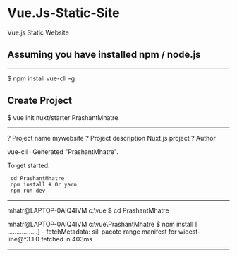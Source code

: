 # Vue.Js-Static-Site
Vue.js Static Website

## Assuming you have installed npm / node.js

----------------------------------------------------

$ npm install vue-cli -g

## Create Project
$ vue init nuxt/starter PrashantMhatre

----------------------------------------------------

? Project name mywebsite
? Project description Nuxt.js project
? Author

   vue-cli · Generated "PrashantMhatre".

   To get started:

     cd PrashantMhatre
     npm install # Or yarn
     npm run dev

----------------------------------------------------
mhatr@LAPTOP-0AIQ4IVM c:\vue
$ cd PrashantMhatre

mhatr@LAPTOP-0AIQ4IVM c:\vue\PrashantMhatre
$ npm install
[ .................] - fetchMetadata: sill pacote range manifest for widest-line@^3.1.0 fetched in 403ms


----------------------------------------------------




